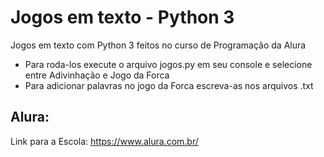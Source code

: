 # Jogos em texto - Python 3
Jogos em texto com Python 3 feitos no curso de Programação da Alura
  - Para roda-los execute o arquivo jogos.py em seu console e selecione entre Adivinhação e Jogo da Forca
  - Para adicionar palavras no jogo da Forca escreva-as nos arquivos .txt
## Alura:
Link para a Escola: https://www.alura.com.br/
